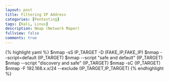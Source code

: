 ```yaml
---
layout: post
title: Filtering IP Address
categories: [Pentesting]
tags: [Kali, Linux]
description: Nmap (Network Maper)
fullview: false
comments: true
---
```


{% highlight yaml %}
$nmap -sS IP_TARGET -D (FAKE_IP,FAKE_IP)
$nmap --script=default (IP_TARGET)
$nmap --script "safe and default" (IP_TARGET)
$nmap --script "discovery and safe" (IP_TARGET)
$nmap -sC (IP_TARGET)
$nmap -F 192.168.x.x/24 --exclude (IP_TARGET,IP_TARGET)
{% endhighlight %}
